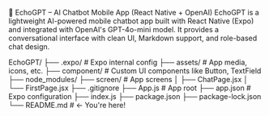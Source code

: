 🤖 EchoGPT – AI Chatbot Mobile App (React Native + OpenAI)
EchoGPT is a lightweight AI-powered mobile chatbot app built with React Native (Expo) and integrated with OpenAI's GPT-4o-mini model. It provides a conversational interface with clean UI, Markdown support, and role-based chat design.

EchoGPT/
├── .expo/                      # Expo internal config
├── assets/                    # App media, icons, etc.
├── component/                 # Custom UI components like Button, TextField
├── node_modules/
├── screen/                    # App screens
│   ├── ChatPage.jsx
│   └── FirstPage.jsx
├── .gitignore
├── App.js                     # App root
├── app.json                   # Expo configuration
├── index.js
├── package.json
├── package-lock.json
└── README.md                  # ← You're here!

